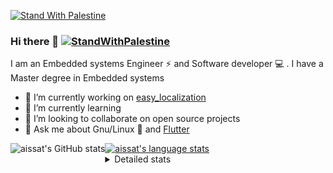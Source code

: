 [![Stand With Palestine](https://raw.githubusercontent.com/TheBSD/StandWithPalestine/main/banner-no-action.svg)](https://thebsd.github.io/StandWithPalestine)
### Hi there 👋   [![StandWithPalestine](https://raw.githubusercontent.com/TheBSD/StandWithPalestine/main/badges/StandWithPalestine.svg)](https://github.com/TheBSD/StandWithPalestine/blob/main/docs/README.md)

I am an Embedded systems Engineer ⚡️ and Software developer 💻 . I have a Master degree in Embedded systems
- 🔭 I’m currently working on [easy_localization](https://pub.dev/packages/easy_localization)
- 🌱 I’m currently learning 
- 👯 I’m looking to collaborate on open source projects
- 💬 Ask me about  Gnu/Linux 🐧 and [Flutter](https://flutter.dev) 

<a href="https://profile-summary-for-github.com/user/aissat">
  <img align="left" height="170px" src="https://github-readme-stats.vercel.app/api?username=aissat&show_icons=true&line_height=27&count_private=true&include_all_commits=true" alt="aissat's GitHub stats"/>
  <img src="https://github-readme-stats.vercel.app/api/top-langs/?username=aissat&hide_langs_below=5&layout=compact" alt="aissat's language stats"/>
</a>

<details>
<summary>Detailed stats</summary>
 

### 🧐 Waka Stats

<!--START_SECTION:waka-->
![Code Time](http://img.shields.io/badge/Code%20Time-6%2C343%20hrs%205%20mins-blue)

![Profile Views](http://img.shields.io/badge/Profile%20Views-6-blue)

![Lines of code](https://img.shields.io/badge/From%20Hello%20World%20I%27ve%20Written-2.1%20million%20lines%20of%20code-blue)

**🐱 My GitHub Data** 

> 📦 121.9 kB Used in GitHub's Storage 
 > 
> 🏆 282 Contributions in the Year 2024
 > 
> 💼 Opted to Hire
 > 
> 📜 171 Public Repositories 
 > 
> 🔑 30 Private Repositories 
 > 
**I'm a Night 🦉** 

```text
🌞 Morning                593 commits         ██░░░░░░░░░░░░░░░░░░░░░░░   08.05 % 
🌆 Daytime                1211 commits        ████░░░░░░░░░░░░░░░░░░░░░   16.45 % 
🌃 Evening                3067 commits        ██████████░░░░░░░░░░░░░░░   41.66 % 
🌙 Night                  2491 commits        ████████░░░░░░░░░░░░░░░░░   33.84 % 
```
📅 **I'm Most Productive on Thursday** 

```text
Monday                   687 commits         ██░░░░░░░░░░░░░░░░░░░░░░░   09.33 % 
Tuesday                  1136 commits        ████░░░░░░░░░░░░░░░░░░░░░   15.43 % 
Wednesday                827 commits         ███░░░░░░░░░░░░░░░░░░░░░░   11.23 % 
Thursday                 1449 commits        █████░░░░░░░░░░░░░░░░░░░░   19.68 % 
Friday                   1316 commits        ████░░░░░░░░░░░░░░░░░░░░░   17.88 % 
Saturday                 1223 commits        ████░░░░░░░░░░░░░░░░░░░░░   16.61 % 
Sunday                   724 commits         ██░░░░░░░░░░░░░░░░░░░░░░░   09.83 % 
```


📊 **This Week I Spent My Time On** 

```text
🕑︎ Time Zone: Africa/Algiers

💬 Programming Languages: 
Dart                     32 hrs 50 mins      ███████████████████████░░   90.46 % 
Rust                     2 hrs 47 mins       ██░░░░░░░░░░░░░░░░░░░░░░░   07.68 % 
YAML                     24 mins             ░░░░░░░░░░░░░░░░░░░░░░░░░   01.13 % 
TOML                     10 mins             ░░░░░░░░░░░░░░░░░░░░░░░░░   00.47 % 
Other                    5 mins              ░░░░░░░░░░░░░░░░░░░░░░░░░   00.26 % 

🔥 Editors: 
VS Code                  36 hrs 18 mins      █████████████████████████   100.00 % 

💻 Operating System: 
Linux                    36 hrs 18 mins      █████████████████████████   100.00 % 
```

**I Mostly Code in Dart** 

```text
Dart                     32 repos            ████████░░░░░░░░░░░░░░░░░   31.37 % 
TypeScript               10 repos            ██░░░░░░░░░░░░░░░░░░░░░░░   09.80 % 
JavaScript               6 repos             █░░░░░░░░░░░░░░░░░░░░░░░░   05.88 % 
Dockerfile               4 repos             █░░░░░░░░░░░░░░░░░░░░░░░░   03.92 % 
Rust                     3 repos             █░░░░░░░░░░░░░░░░░░░░░░░░   02.94 % 
```



**Timeline**

![Lines of Code chart](https://raw.githubusercontent.com/aissat/aissat/master/assets/bar_graph.png)


 Last Updated on 25/09/2024 01:13:30 UTC
<!--END_SECTION:waka-->

</details>
